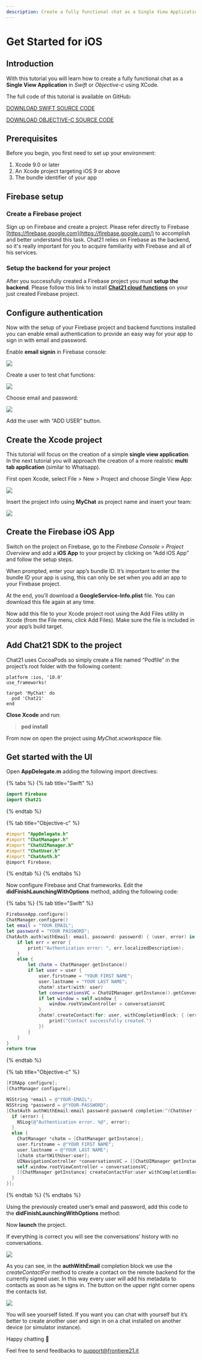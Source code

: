 ```yaml
---
description: Create a fully functional chat as a Single View Application
---
```


# Get Started for iOS

## Introduction

With this tutorial you will learn how to create a fully functional chat as a **Single View Application** in _Swift_ or _Objective-c_ using XCode.

The full code of this tutorial is available on GitHub:

[DOWNLOAD SWIFT SOURCE CODE](https://github.com/chat21/chat21-get-started-swift)

[DOWNLOAD OBJECTIVE-C SOURCE CODE](https://github.com/chat21/chat21-get-started-ios)

## Prerequisites

Before you begin, you first need to set up your environment:

1. Xcode 9.0 or later
2. An Xcode project targeting iOS 9 or above
3. The bundle identifier of your app

## Firebase setup

### **Create a Firebase project**

Sign up on Firebase and create a project. Please refer directly to Firebase [https://firebase.google.com](https://firebase.google.com/) to accomplish and better understand this task. Chat21 relies on Firebase as the backend, so it's really important for you to acquire familiarity with Firebase and all of his services.

### Setup the backend for your project

After you successfully created a Firebase project you must **setup the backend**. Please follow this link to install [**Chat21 cloud functions**](https://github.com/chat21/chat21-cloud-functions) on your just created Firebase project.

## Configure authentication

Now with the setup of your Firebase project and backend functions installed you can enable email authentication to provide an easy way for your app to sign in with email and password.

Enable **email signin** in Firebase console:

![](http://www.chat21.org/wp-content/uploads/2018/02/firebase-add-user-step0-1500x746.png)

Create a user to test chat functions:

![](http://www.chat21.org/wp-content/uploads/2018/02/firebase-add-user-step1-1500x692.png)

Choose email and password:

![](http://www.chat21.org/wp-content/uploads/2018/02/firebase-add-user-step2-1500x692.png)

Add the user with “ADD USER” button.

## Create the Xcode project

This tutorial will focus on the creation of a simple **single view application**. In the next tutorial you will approach the creation of a more realistic **multi tab application** \(similar to Whatsapp\).

First open Xcode, select File &gt; New &gt; Project and choose Single View App:

![](http://www.chat21.org/wp-content/uploads/2018/02/xcode-create-project-step1-1030x742.png)

Insert the project info using **MyChat** as project name and insert your team:  

![](../.gitbook/assets/create-swift-mychat.png)

## Create the Firebase iOS App

Switch on the project on Firebase, go to the _Firebase Console_ &gt; _Project Overview_ and add a **iOS App** to your project by clicking on “Add iOS App” and follow the setup steps.

When prompted, enter your app’s bundle ID. It’s important to enter the bundle ID your app is using, this can only be set when you add an app to your Firebase project.

At the end, you’ll download a **GoogleService-Info.plist** file. You can download this file again at any time.

Now add this file to your Xcode project root using the Add Files utility in Xcode \(from the File menu, click Add Files\). Make sure the file is included in your app’s build target.

## Add Chat21 SDK to the project

Chat21 uses CocoaPods so simply create a file named “Podfile” in the project’s root folder with the following content:

```text
platform :ios, '10.0'
use_frameworks!

target 'MyChat' do
  pod 'Chat21'
end

```

**Close Xcode** and run:

> **pod install**

From now on open the project using _MyChat.xcworkspace_ file.

## Get started with the UI

Open **AppDelegate.m** adding the following import directives:

{% tabs %}
{% tab title="Swift" %}
```swift
import Firebase
import Chat21
```
{% endtab %}

{% tab title="Objective-c" %}
```objectivec
#import "AppDelegate.h"
#import "ChatManager.h"
#import "ChatUIManager.h"
#import "ChatUser.h"
#import "ChatAuth.h"
@import Firebase;
```
{% endtab %}
{% endtabs %}

Now configure Firebase and Chat frameworks. Edit the **didFinishLaunchingWithOptions** method, adding the following code:

{% tabs %}
{% tab title="Swift" %}
```swift
FirebaseApp.configure()
ChatManager.configure()
let email = "YOUR EMAIL";
let password = "YOUR PASSWORD";
ChatAuth.auth(withEmail: email, password: password) { (user, error) in
    if let err = error {
        print("Authentication error: ", err.localizedDescription);
    }
    else {
        let chatm = ChatManager.getInstance()
        if let user = user {
            user.firstname = "YOUR FIRST NAME";
            user.lastname = "YOUR LAST NAME";
            chatm?.start(with: user)
            let conversationsVC = ChatUIManager.getInstance().getConversationsViewController()
            if let window = self.window {
                window.rootViewController = conversationsVC
            }
            chatm?.createContact(for: user, withCompletionBlock: { (error) in
                print("Contact successfully created.")
            })
        }
    }
}
return true
```
{% endtab %}

{% tab title="Objective-c" %}
```objectivec
[FIRApp configure];
[ChatManager configure];

NSString *email = @"YOUR-EMAIL";
NSString *password = @"YOUR-PASSWORD";
[ChatAuth authWithEmail:email password:password completion:^(ChatUser *user, NSError *error) {
  if (error) {
    NSLog(@"Authentication error. %@", error);
  }
  else {
    ChatManager *chatm = [ChatManager getInstance];
    user.firstname = @"YOUR FIRST NAME";
    user.lastname = @"YOUR LAST NAME";
    [chatm startWithUser:user];
    UINavigationController *conversationsVC = [[ChatUIManager getInstance] getConversationsViewController];
    self.window.rootViewController = conversationsVC;
    [[ChatManager getInstance] createContactFor:user withCompletionBlock:nil];
  }
}];
```
{% endtab %}
{% endtabs %}

Using the previously created user’s email and password, add this code to the **didFinishLaunchingWithOptions** method:

Now **launch** the project.

If everything is correct you will see the conversations’ history with no conversations.

![](http://www.chat21.org/wp-content/uploads/2018/02/app-view-conversations-2.png)

As you can see, in the **authWithEmail** completion block we use the _createContactFor_ method to create a contact on the remote backend for the currently signed user. In this way every user will add his metadata to contacts as soon as he signs in. The button on the upper right corner opens the contacts list.

![](http://www.chat21.org/wp-content/uploads/2018/02/app-view-select-contact-2.png)

You will see yourself listed. If you want you can chat with yourself but it’s better to create another user and sign in on a chat installed on another device \(or simulator instance\).

Happy chatting 🙂

Feel free to send feedbacks to [support@frontiere21.it](mailto:support@frontiere21.it)

